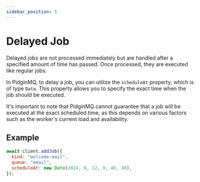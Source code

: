 ```yaml
---
sidebar_position: 5
---
```


# Delayed Job

Delayed jobs are not processed immediately but are handled after a specified amount of time has passed. Once processed, they are executed like regular jobs.

In PidginMQ, to delay a job, you can utilize the `scheduleAt` property, which is of type `Date`. This property allows you to specify the exact time when the job should be executed.

It's important to note that PidginMQ cannot guarantee that a job will be executed at the exact scheduled time, as this depends on various factors such as the worker's current load and availability.

## Example

```js
await client.addJob({
  kind: "welcome-mail",
  queue: "email",
  scheduleAt: new Date(2024, 8, 12, 9, 40, 40),
});
```
